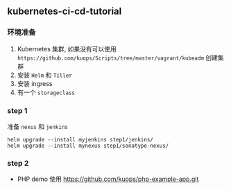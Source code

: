 ## kubernetes-ci-cd-tutorial


### 环境准备

1.  Kubernetes 集群, 如果没有可以使用 `https://github.com/kuops/Scripts/tree/master/vagrant/kubeadm` 创建集群
2.  安装 `Helm` 和 `Tiller`
3.  安装 ingress
4.  有一个 `storageclass`



### step 1 

准备 `nexus` 和 `jenkins`

```
helm upgrade --install myjenkins step1/jenkins/
helm upgrade --install mynexus step1/sonatype-nexus/
```

### step 2 

- PHP demo 使用 https://github.com/kuops/php-example-app.git



